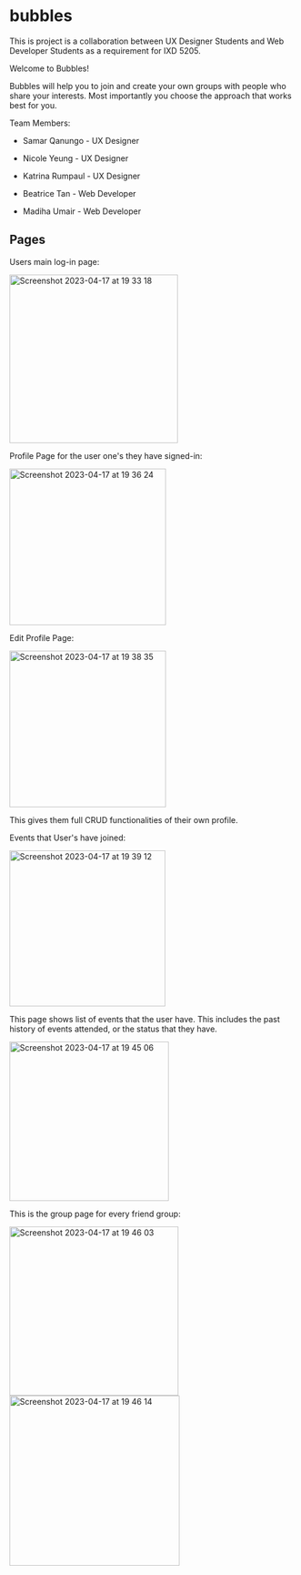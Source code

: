 # bubbles

This is project is a collaboration between UX Designer Students and Web Developer Students as a requirement for IXD 5205. 


Welcome to Bubbles!

Bubbles will help you to join and create your own groups with people who share your interests. Most importantly you choose the approach that works best for you.

Team Members:
- Samar Qanungo - UX Designer
- Nicole Yeung - UX Designer
- Katrina Rumpaul - UX Designer

- Beatrice Tan - Web Developer
- Madiha Umair - Web Developer

## Pages

Users main log-in page:

<img width="296" alt="Screenshot 2023-04-17 at 19 33 18" src="https://user-images.githubusercontent.com/113320828/232632811-1120b69a-c2ce-439f-a376-b2180a823cba.png" >


Profile Page for the user one's they have signed-in:

<img width="275" alt="Screenshot 2023-04-17 at 19 36 24" src="https://user-images.githubusercontent.com/113320828/232633029-9be977c2-d1c1-473f-af5f-1ddf14c60090.png" >


Edit Profile Page:

<img width="275" alt="Screenshot 2023-04-17 at 19 38 35" src="https://user-images.githubusercontent.com/113320828/232633232-c2bb39d5-5f50-427d-8898-7a96d242f6eb.png">

This gives them full CRUD functionalities of their own profile.


Events that User's have joined:

<img width="274" alt="Screenshot 2023-04-17 at 19 39 12" src="https://user-images.githubusercontent.com/113320828/232633484-c86d7b20-5d80-4ed9-84f5-8c63e6b8a4d9.png">

This page shows list of events that the user have. This includes the past history of events attended, or the status that they have.

<img width="280" alt="Screenshot 2023-04-17 at 19 45 06" src="https://user-images.githubusercontent.com/113320828/232634012-ea6a347a-be86-4092-b543-06c61090569b.png">

This is the group page for every friend group:

<img width="297" alt="Screenshot 2023-04-17 at 19 46 03" src="https://user-images.githubusercontent.com/113320828/232634138-cb521545-4fb8-4011-8b79-0d8066721636.png">

<img width="299" alt="Screenshot 2023-04-17 at 19 46 14" src="https://user-images.githubusercontent.com/113320828/232634144-9ca3c9df-62c2-4b46-b954-b7e1eeca416a.png">

